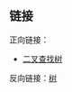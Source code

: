 ## 链接

正向链接：

- [二叉查找树](/post/computer-science/data-structure/二叉查找树)

反向链接：[树](/post/computer-science/data-structure/树)